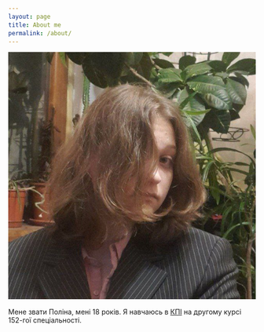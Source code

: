 ```yaml
---
layout: page
title: About me
permalink: /about/
---
```


![мій аватар](/image/avatar.png)

Мене звати Поліна, мені 18 років.
Я навчаюсь в [КПІ](https://www.kpi.ua/) на другому курсі 152-гої спеціальності.

[jekyll-organization]: https://github.com/jekyll


